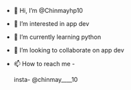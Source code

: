 - 👋 Hi, I’m @Chinmayhp10
- 👀 I’m interested in app dev
- 🌱 I’m currently learning python
- 💞️ I’m looking to collaborate on app dev
- 📫 How to reach me -   

    insta- @chinmay____10
   

<!---
Chinmayhp10/Chinmayhp10 is a ✨ special ✨ repository because its `README.md` (this file) appears on your GitHub profile.
You can click the Preview link to take a look at your changes.
--->
